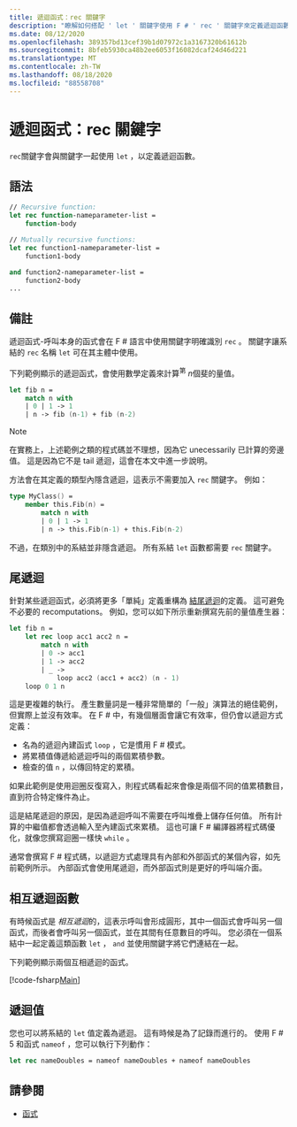 ```yaml
---
title: 遞迴函式：rec 關鍵字
description: "瞭解如何搭配 ' let ' 關鍵字使用 F # ' rec ' 關鍵字來定義遞迴函數。"
ms.date: 08/12/2020
ms.openlocfilehash: 389357bd13cef39b1d07972c1a3167320b61612b
ms.sourcegitcommit: 8bfeb5930ca48b2ee6053f16082dcaf24d46d221
ms.translationtype: MT
ms.contentlocale: zh-TW
ms.lasthandoff: 08/18/2020
ms.locfileid: "88558708"
---
```

# <a name="recursive-functions-the-rec-keyword"></a>遞迴函式：rec 關鍵字

`rec`關鍵字會與關鍵字一起使用 `let` ，以定義遞迴函數。

## <a name="syntax"></a>語法

```fsharp
// Recursive function:
let rec function-nameparameter-list =
    function-body

// Mutually recursive functions:
let rec function1-nameparameter-list =
    function1-body

and function2-nameparameter-list =
    function2-body
...
```

## <a name="remarks"></a>備註

遞迴函式-呼叫本身的函式會在 F # 語言中使用關鍵字明確識別 `rec` 。 關鍵字讓系結的 `rec` 名稱 `let` 可在其主體中使用。

下列範例顯示的遞迴函式，會使用數學定義來計算<sup>第</sup> *n*個斐的量值。

```fsharp
let fib n =
    match n with
    | 0 | 1 -> 1
    | n -> fib (n-1) + fib (n-2)
```

> [!NOTE]
> 在實務上，上述範例之類的程式碼並不理想，因為它 unecessarily 已計算的旁邊值。 這是因為它不是 tail 遞迴，這會在本文中進一步說明。

方法會在其定義的類型內隱含遞迴，這表示不需要加入 `rec` 關鍵字。 例如：

```fsharp
type MyClass() =
    member this.Fib(n) =
        match n with
        | 0 | 1 -> 1
        | n -> this.Fib(n-1) + this.Fib(n-2)
```

不過，在類別中的系結並非隱含遞迴。 所有系結 `let` 函數都需要 `rec` 關鍵字。

## <a name="tail-recursion"></a>尾遞迴

針對某些遞迴函式，必須將更多「單純」定義重構為 [結尾遞迴](https://cs.stackexchange.com/questions/6230/what-is-tail-recursion)的定義。 這可避免不必要的 recomputations。 例如，您可以如下所示重新撰寫先前的量值產生器：

```fsharp
let fib n =
    let rec loop acc1 acc2 n =
        match n with
        | 0 -> acc1
        | 1 -> acc2
        | _ ->
            loop acc2 (acc1 + acc2) (n - 1)
    loop 0 1 n
```

這是更複雜的執行。 產生數量詞是一種非常簡單的「一般」演算法的絕佳範例，但實際上並沒有效率。 在 F # 中，有幾個層面會讓它有效率，但仍會以遞迴方式定義：

* 名為的遞迴內建函式 `loop` ，它是慣用 F # 模式。
* 將累積值傳遞給遞迴呼叫的兩個累積參數。
* 檢查的值 `n` ，以傳回特定的累積。

如果此範例是使用迴圈反復寫入，則程式碼看起來會像是兩個不同的值累積數目，直到符合特定條件為止。

這是結尾遞迴的原因，是因為遞迴呼叫不需要在呼叫堆疊上儲存任何值。 所有計算的中繼值都會透過輸入至內建函式來累積。 這也可讓 F # 編譯器將程式碼優化，就像您撰寫迴圈一樣快 `while` 。

通常會撰寫 F # 程式碼，以遞迴方式處理具有內部和外部函式的某個內容，如先前範例所示。 內部函式會使用尾遞迴，而外部函式則是更好的呼叫端介面。

## <a name="mutually-recursive-functions"></a>相互遞迴函數

有時候函式是 *相互遞迴*的，這表示呼叫會形成圓形，其中一個函式會呼叫另一個函式，而後者會呼叫另一個函式，並在其間有任意數目的呼叫。 您必須在一個系結中一起定義這類函數 `let` ， `and` 並使用關鍵字將它們連結在一起。

下列範例顯示兩個互相遞迴的函式。

[!code-fsharp[Main](~/samples/snippets/fsharp/lang-ref-1/snippet4002.fs)]

## <a name="recursive-values"></a>遞迴值

您也可以將系結的 `let` 值定義為遞迴。 這有時候是為了記錄而進行的。 使用 F # 5 和函式 `nameof` ，您可以執行下列動作：

```fsharp
let rec nameDoubles = nameof nameDoubles + nameof nameDoubles
```

## <a name="see-also"></a>請參閱

- [函式](index.md)
